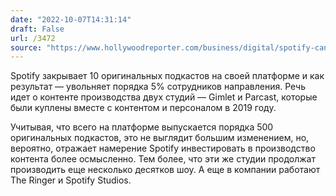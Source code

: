 ```yaml
---
date: "2022-10-07T14:31:14"
draft: False
url: /3472
source: "https://www.hollywoodreporter.com/business/digital/spotify-cancel-podcasts-parcast-gimlet-1235234758/"
---
```


Spotify закрывает 10 оригинальных подкастов на своей платформе и как результат — увольняет порядка 5% сотрудников направления. Речь идет о контенте производства двух студий — Gimlet и Parcast, которые были куплены вместе с контентом и персоналом в 2019 году. 

Учитывая, что всего на платформе выпускается порядка 500 оригинальных подкастов, это не выглядит большим изменением, но, вероятно, отражает намерение Spotify инвестировать в производство контента более осмысленно. Тем более, что эти же студии продолжат производить еще несколько десятков шоу. А еще в компании работают The Ringer и Spotify Studios.
